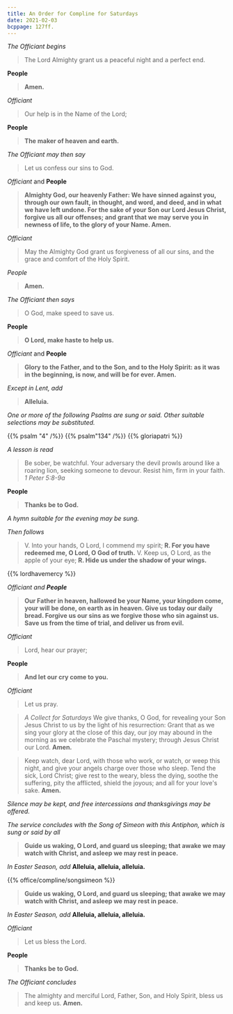 ```yaml
---
title: An Order for Compline for Saturdays
date: 2021-02-03
bcppage: 127ff.
---
```

*The Officiant begins*
> The Lord Almighty grant us a peaceful night and a perfect end.

**People**
> **Amen.**

*Officiant*
> Our help is in the Name of the Lord;

**People**
> **The maker of heaven and earth.**

*The Officiant may then say*
> Let us confess our sins to God.

_Officiant_ and **People**
> **Almighty God, our heavenly Father:
We have sinned against you,
through our own fault,
in thought, and word, and deed,
and in what we have left undone.
For the sake of your Son our Lord Jesus Christ,
forgive us all our offenses;
and grant that we may serve you
in newness of life,
to the glory of your Name.  Amen.**

*Officiant*
> May the Almighty God grant us forgiveness of all our sins, and the grace and comfort of the Holy Spirit.

_People_
> **Amen.**

_The Officiant then says_
> O God, make speed to save us.

**People**
> **O Lord, make haste to help us.**

_Officiant_ and **People**
> **Glory to the Father, and to the Son, and to the Holy Spirit:  as it was in the beginning, is now, and will be for ever.  Amen.**

*Except in Lent, add*
> **Alleluia.**

_One or more of the following Psalms are sung or said.  Other suitable selections may be substituted._

{{% psalm "4" /%}}
{{% psalm"134" /%}}
{{% gloriapatri %}}

_A lesson is read_
> Be sober, be watchful.  Your adversary the devil prowls around like a roaring lion, seeking someone to devour. Resist him, firm in your faith.  _1 Peter 5:8-9a_

**People**
> **Thanks be to God.**

_A hymn suitable for the evening may be sung._

_Then follows_

> V.  Into your hands, O Lord, I commend my spirit;
> **R.  For you have redeemed me, O Lord, O God of truth.**
> V.  Keep us, O Lord, as the apple of your eye;
> **R.  Hide us under the shadow of your wings.**

{{% lordhavemercy %}}

_Officiant and **People**_

> **Our Father in heaven,
hallowed be your Name,
your kingdom come,
your will be done,
on earth as in heaven.
Give us today our daily bread.
Forgive us our sins
as we forgive those
who sin against us.
Save us from the time of trial,
and deliver us from evil.**

_Officiant_
> Lord, hear our prayer;

**People**
> **And let our cry come to you.**

_Officiant_
> Let us pray.

> _A Collect for Saturdays_
> We give thanks, O God, for revealing your Son Jesus Christ to us by the light of his resurrection:  Grant that as we sing your glory at the close of this day, our joy may abound in the morning as we celebrate the Paschal mystery; through Jesus Christ our Lord.  **Amen.**

> Keep watch, dear Lord, with those who work, or watch, or
weep this night, and give your angels charge over those who
sleep.  Tend the sick, Lord Christ; give rest to the weary, bless
the dying, soothe the suffering, pity the afflicted, shield the
joyous; and all for your love's sake.  **Amen.**

_Silence may be kept, and free intercessions and thanksgivings may be offered._

_The service concludes with the Song of Simeon with this Antiphon, which is sung or said by all_

> **Guide us waking, O Lord, and guard us sleeping; that awake we may watch with Christ, and asleep we may rest in peace.**

_In Easter Season, add_ **Alleluia, alleluia, alleluia.**

{{% office/compline/songsimeon %}}

> **Guide us waking, O Lord, and guard us sleeping;
that awake we may watch with Christ, and asleep we may rest in peace.**

_In Easter Season, add_  **Alleluia, alleluia, alleluia.**


_Officiant_
> Let us bless the Lord.

**People**
> **Thanks be to God.**

_The Officiant concludes_

> The almighty and merciful Lord, Father, Son, and Holy Spirit, bless us and keep us.  **Amen.**
